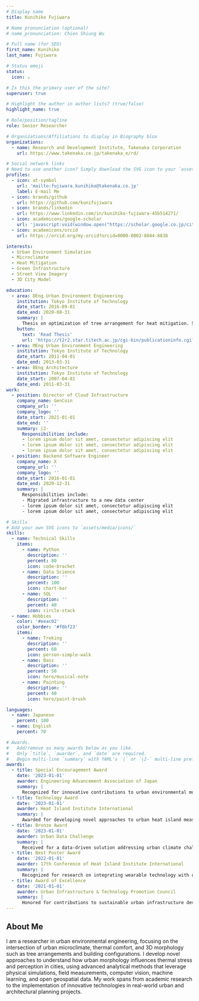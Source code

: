 ```yaml
---
# Display name
title: Kunihiko Fujiwara

# Name pronunciation (optional)
# name_pronunciation: Chien Shiung Wu

# Full name (for SEO)
first_name: Kunihiko
last_name: Fujiwara

# Status emoji
status:
  icon: ☕️

# Is this the primary user of the site?
superuser: true

# Highlight the author in author lists? (true/false)
highlight_name: true

# Role/position/tagline
role: Senior Researcher

# Organizations/Affiliations to display in Biography blox
organizations:
  - name: Research and Development Institute, Takenaka Corporation
    url: https://www.takenaka.co.jp/takenaka_e/rd/

# Social network links
# Need to use another icon? Simply download the SVG icon to your `assets/media/icons/` folder.
profiles:
  - icon: at-symbol
    url: 'mailto:fujiwara.kunihiko@takenaka.co.jp'
    label: E-mail Me
  - icon: brands/github
    url: https://github.com/kunifujiwara
  - icon: brands/linkedin
    url: https://www.linkedin.com/in/kunihiko-fujiwara-45b514271/
  - icon: academicons/google-scholar
    url: 'javascript:void(window.open("https://scholar.google.co.jp/citations?user=iqZke-8AAAAJ&hl=en", "_blank"))'
  - icon: academicons/orcid
    url: https://orcid.org/my-orcid?orcid=0000-0002-8044-8838

interests:
  - Urban Environment Simulation
  - Microclimate
  - Heat Mitigation
  - Green Infrastructure
  - Street View Imagery
  - 3D City Model

education:
  - area: DEng Urban Environment Engineering
    institution: Tokyo Institute of Technology
    date_start: 2016-09-01
    date_end: 2020-08-31
    summary: |
      Thesis on optimization of tree arrangement for heat mitigation. Supervised by [Prof Takashi Asawa](http://www.hy.depe.titech.ac.jp/). 
    button:
      text: 'Read Thesis'
      url: 'https://t2r2.star.titech.ac.jp/cgi-bin/publicationinfo.cgi?q_publication_content_number=CTT100830981'
  - area: MEng Urban Environment Engineering
    institution: Tokyo Institute of Technology
    date_start: 2011-04-01
    date_end: 2013-03-31
  - area: BEng Architecture
    institution: Tokyo Institute of Technology
    date_start: 2007-04-01
    date_end: 2011-03-31
work:
  - position: Director of Cloud Infrastructure
    company_name: GenCoin
    company_url: ''
    company_logo: ''
    date_start: 2021-01-01
    date_end: ''
    summary: |2-
      Responsibilities include:
      - lorem ipsum dolor sit amet, consectetur adipiscing elit
      - lorem ipsum dolor sit amet, consectetur adipiscing elit
      - lorem ipsum dolor sit amet, consectetur adipiscing elit
  - position: Backend Software Engineer
    company_name: X
    company_url: ''
    company_logo: ''
    date_start: 2016-01-01
    date_end: 2020-12-31
    summary: |
      Responsibilities include:
      - Migrated infrastructure to a new data center
      - lorem ipsum dolor sit amet, consectetur adipiscing elit
      - lorem ipsum dolor sit amet, consectetur adipiscing elit

# Skills
# Add your own SVG icons to `assets/media/icons/`
skills:
  - name: Technical Skills
    items:
      - name: Python
        description: ''
        percent: 80
        icon: code-bracket
      - name: Data Science
        description: ''
        percent: 100
        icon: chart-bar
      - name: SQL
        description: ''
        percent: 40
        icon: circle-stack
  - name: Hobbies
    color: '#eeac02'
    color_border: '#f0bf23'
    items:
      - name: Treking
        description: ''
        percent: 60
        icon: person-simple-walk
      - name: Bass
        description: ''
        percent: 50
        icon: hero/musical-note
      - name: Painting
        description: ''
        percent: 40
        icon: hero/paint-brush

languages:
  - name: Japanese
    percent: 100
  - name: English
    percent: 70

# Awards.
#   Add/remove as many awards below as you like.
#   Only `title`, `awarder`, and `date` are required.
#   Begin multi-line `summary` with YAML's `|` or `|2-` multi-line prefix and indent 2 spaces below.
awards:
  - title: Special Encouragement Award
    date: '2023-01-01'
    awarder: Engineering Advancement Association of Japan
    summary: |
      Recognized for innovative contributions to urban environmental monitoring and analysis.
  - title: Technology Award
    date: '2023-01-01'
    awarder: Heat Island Institute International
    summary: |
      Awarded for developing novel approaches to urban heat island measurement and mitigation strategies.
  - title: Bronze Award
    date: '2023-01-01'
    awarder: Urban Data Challenge
    summary: |
      Received for a data-driven solution addressing urban climate challenges using digital twin technology.
  - title: Best Poster Award
    date: '2022-01-01'
    awarder: 17th Conference of Heat Island Institute International
    summary: |
      Recognized for research on integrating wearable technology with urban digital twins for pedestrian comfort analysis.
  - title: Award of Excellence
    date: '2021-01-01'
    awarder: Urban Infrastructure & Technology Promotion Council
    summary: |
      Honored for contributions to sustainable urban infrastructure development through innovative data collection methods.
---
```


## About Me

I am a researcher in urban environmental engineering, focusing on the intersection of urban microclimate, thermal comfort, and 3D morphology such as tree arrangements and building configurations. I develop novel approaches to understand how urban morphology influences thermal stress and perception in cities, using advanced analytical methods that leverage physical simulations, field measurements, computer vision, machine learning, and open geospatial data. My work spans from academic research to the implementation of innovative technologies in real-world urban and architectural planning projects.
